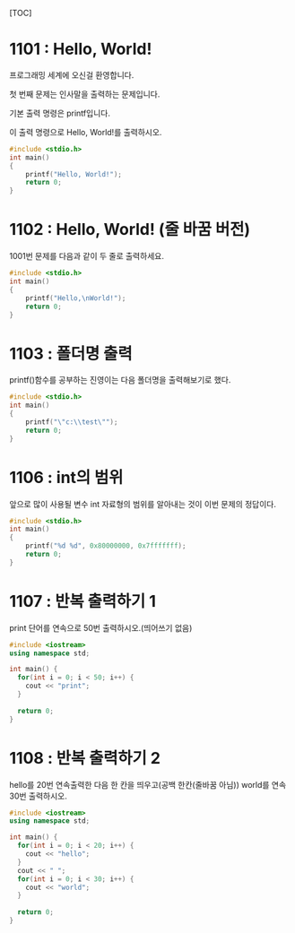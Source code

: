 [TOC]

# 1101 : Hello, World!

프로그래밍 세계에 오신걸 환영합니다.

첫 번째 문제는 인사말을 출력하는 문제입니다.

기본 출력 명령은 printf입니다.

이 출력 명령으로 Hello, World!를 출력하시오.

``` c++
#include <stdio.h>
int main() 
{
 	printf("Hello, World!");
	return 0;
}
```

# 1102 : Hello, World! (줄 바꿈 버전)

1001번 문제를 다음과 같이 두 줄로 출력하세요.

``` c++
#include <stdio.h>
int main() 
{
 	printf("Hello,\nWorld!");
 	return 0;
}
```

# 1103 : 폴더명 출력 

printf()함수를 공부하는 진영이는 다음 폴더명을 출력해보기로 했다.

``` c++
#include <stdio.h>
int main() 
{
 	printf("\"c:\\test\"");
 	return 0;
}
```

# 1106 : int의 범위

앞으로 많이 사용될 변수 int 자료형의 범위를 알아내는 것이 이번 문제의 정답이다.

``` c++
#include <stdio.h>
int main() 
{
 	printf("%d %d", 0x80000000, 0x7fffffff);
 	return 0;
}
```

# 1107 : 반복 출력하기 1

print 단어를 연속으로 50번 출력하시오.(띄어쓰기 없음)

```c++
#include <iostream>
using namespace std;

int main() {
  for(int i = 0; i < 50; i++) {
    cout << "print";
  }
  
  return 0;
}
```

# 1108 : 반복 출력하기 2

hello를 20번 연속출력한 다음 한 칸을 띄우고(공백 한칸(줄바꿈 아님)) world를 연속 30번 출력하시오.

``` c++
#include <iostream>
using namespace std;

int main() {
  for(int i = 0; i < 20; i++) {
    cout << "hello";
  }
  cout << " ";
  for(int i = 0; i < 30; i++) {
    cout << "world";
  }
  
  return 0;
}
```
